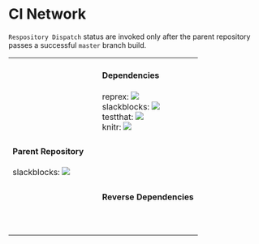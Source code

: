 # CI Network

`Respository Dispatch` status are invoked only after the parent repository passes a successful `master` branch build.

<table border="0">

<tr>
  <td>&nbsp;</td>
  <td>&nbsp;</td>
  <td>
  <h4>Dependencies</h4>
    reprex: 
    <img src="https://github.com/tidyverse/reprex/workflows/R-CMD-check/badge.svg">
  <br>        
    slackblocks: 
    <img src="https://github.com/yonicd/slackblocks/workflows/R-mac/badge.svg">
  <br>
    testthat: 
    <img src="https://github.com/r-lib/testthat/workflows/R-CMD-check/badge.svg">
  <br>
    knitr: 
    <img src="https://travis-ci.org/yihui/knitr.svg?branch=master">
  </td>
</tr>

<tr>
  <td> 
  <h4>Parent Repository</h4>
  slackblocks: 
    <img src="https://github.com/yonicd/slackreprex/workflows/R-mac/badge.svg">
  </td>
  <td>&nbsp;</td>
  <td>&nbsp;</td>
</tr>

<tr>
  <td>&nbsp;</td>
  <td>&nbsp;</td>
  <td>
  <h4>Reverse Dependencies</h4>
  <br>
  &nbsp;
  </td>
</tr>

</table>

